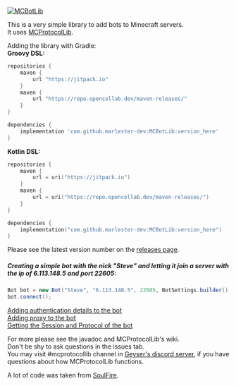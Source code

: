 [![MCBotLib](https://github.com/user-attachments/assets/6b9d0abe-651c-42d2-9d4c-e714dfbbe9f7)]()

This is a very simple library to add bots to Minecraft servers.  
It uses [MCProtocolLib](https://github.com/GeyserMC/MCProtocolLib).

Adding the library with Gradle:  
**Groovy DSL:**
```groovy
repositories {
    maven {
        url "https://jitpack.io"
    }
    maven {
        url "https://repo.opencollab.dev/maven-releases/"
    }
}

dependencies {
    implementation 'com.github.marlester-dev:MCBotLib:version_here'
}
```
**Kotlin DSL:**
```kotlin
repositories {
    maven {
        url = uri("https://jitpack.io")
    }
    maven {
        url = uri("https://repo.opencollab.dev/maven-releases/")
    }
}

dependencies {
    implementation("com.github.marlester-dev:MCBotLib:version_here")
}
```
Please see the latest version number on the [releases page](https://github.com/marlester-dev/MCBotLib/releases/latest).

##### Creating a simple bot with the nick "Steve" and letting it join a server with the ip of 6.113.148.5 and port 22605:
```java
Bot bot = new Bot("Steve", "6.113.148.5", 22605, BotSettings.builder().build());
bot.connect();
```

[Adding authentication details to the bot](https://github.com/marlester-dev/MCBotLib/wiki/Adding-auth-details)  
[Adding proxy to the bot](https://github.com/marlester-dev/MCBotLib/wiki/Adding-proxy)  
[Getting the Session and Protocol of the bot](https://github.com/marlester-dev/MCBotLib/wiki/Getting-the-Session-and-Protocol-of-the-bot)

For more please see the javadoc and MCProtocolLib's wiki.  
Don't be shy to ask questions in the issues tab.  
You may visit #mcprotocollib channel in [Geyser's discord server](https://discord.gg/geysermc), if you have questions about how MCProtocolLib functions.

A lot of code was taken from [SoulFire](https://github.com/AlexProgrammerDE/SoulFire).

